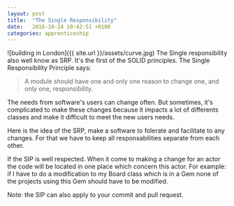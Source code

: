 ```yaml
---
layout: post
title:  "The Single Responsibility"
date:   2016-10-24 10:42:51 +0100
categories: apprenticeship
---
```

![building in London]({{ site.url }}/assets/curve.jpg)
The Single responsibility also well know as SRP. It's the first
of the SOLID principles. The Single Responsibility Principle says:

> A module should have one and only one reason to change one, and only one, responsibility.

The needs from software's users can change often.
But sometimes, it's complicated to make these changes because it impacts
a lot of differents classes and make it difficult to meet the new users needs.

Here is the idea of the SRP, make a software to folerate and facilitate to any changes.
For that we have to keep all responsabilities separate from each other.

If the SIP is well respected. When it come to making a change for an actor the code
will be located in one place which concern this actor. For example: if I have to
do a modification to my Board class which is in a Gem none of the projects
using this Gem should have to be modified.

Note: the SIP can also apply to your commit and pull request.

